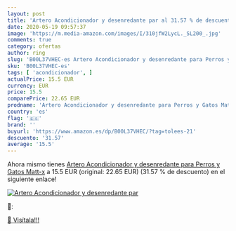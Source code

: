 ```yaml
---
layout: post
title: 'Artero Acondicionador y desenredante par al 31.57 % de descuento'
date: 2020-05-19 09:57:37
image: 'https://m.media-amazon.com/images/I/310jfW2LycL._SL200_.jpg'
comments: true
category: ofertas
author: ring
slug: 'B00L37VHEC-es Artero Acondicionador y desenredante para Perros y Gatos...'
sku: 'B00L37VHEC-es'
tags: [ 'acondicionador', ]
actualPrice: 15.5 EUR
currency: EUR
price: 15.5
comparePrice: 22.65 EUR
prodname: 'Artero Acondicionador y desenredante para Perros y Gatos Matt-x'
country: 'es'
flag: '🇪🇸'
brand: ''
buyurl: 'https://www.amazon.es/dp/B00L37VHEC/?tag=tolees-21'
descuento: '31.57'
average: '15.5'
---
```


Ahora mismo tienes [Artero Acondicionador y desenredante para Perros y Gatos Matt-x](https://www.amazon.es/dp/B00L37VHEC/?tag=tolees-21) a 15.5 EUR (original: 22.65 EUR) (31.57 %  de descuento) en el siguiente enlace!

[![Artero Acondicionador y desenredante par](https://m.media-amazon.com/images/I/310jfW2LycL._SL200_.jpg)](https://www.amazon.es/dp/B00L37VHEC/?tag=tolees-21)

🔎:


[🛒 Visítala!!!](https://www.amazon.es/dp/B00L37VHEC/?tag=tolees-21)
